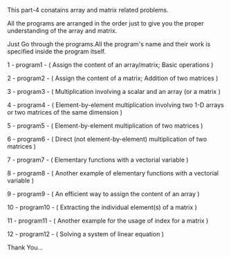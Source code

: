 


This part-4 conatains array and matrix related problems.

All the programs are arranged in the order just to give you the proper understanding of the array and matrix.

Just Go through the programs.All the program's name and their work is specified inside the program itself.


1 -  program1 - ( Assign the content of an array/matrix; Basic operations )
                                                         

2 -  program2 -  ( Assign the content of a matrix; Addition of two matrices )

3 -  program3 -  ( Multiplication involving a scalar and an array (or a matrix )

4 -  program4 -  ( Element-by-element multiplication involving two 1-D arrays or two matrices of the same dimension )

5 -  program5 -  ( Element-by-element multiplication of two matrices )

6 -  program6 -  ( Direct (not element-by-element) multiplication of two matrices )

7 -  program7 -  ( Elementary functions with a vectorial variable )

8 -  program8 -  ( Another example of elementary functions with a vectorial variable )

9 -  program9 -  ( An efficient way to assign the content of an array )

10 - program10 - ( Extracting the individual element(s) of a matrix )

11 - program11 - ( Another example for the usage of index for a matrix )

12 - program12 - ( Solving a system of linear equation )

Thank You...